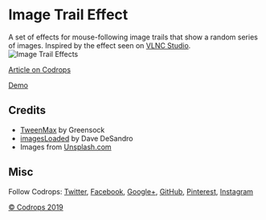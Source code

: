 # Image Trail Effect
A set of effects for mouse-following image trails that show a random series of images. Inspired by the effect seen on [VLNC Studio](http://www.vlnc.studio/).
![Image Trail Effects](https://tympanus.net/codrops/wp-content/uploads/2019/08/ImageTrailEffects_featured.jpg)

[Article on Codrops](https://tympanus.net/codrops/?p=42696)

[Demo](https://tympanus.net/Development/ImageTrailEffects/)

## Credits

- [TweenMax](https://greensock.com/tweenmax) by Greensock
- [imagesLoaded](https://imagesloaded.desandro.com/) by Dave DeSandro
- Images from [Unsplash.com](https://unsplash.com/) 


## Misc

Follow Codrops: [Twitter](http://www.twitter.com/codrops), [Facebook](http://www.facebook.com/codrops), [Google+](https://plus.google.com/101095823814290637419), [GitHub](https://github.com/codrops), [Pinterest](http://www.pinterest.com/codrops/), [Instagram](https://www.instagram.com/codropsss/)


[© Codrops 2019](http://www.codrops.com)






